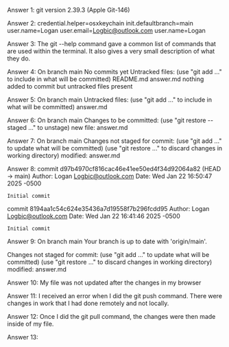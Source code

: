 Answer 1:
git version 2.39.3 (Apple Git-146)

Answer 2:
credential.helper=osxkeychain
init.defaultbranch=main
user.name=Logan
user.email=Logbic@outlook.com
user.name=Logan


Answer 3:
The git --help command gave a common list of commands that are used within the terminal. It also gives a very small description of what they do.

Answer 4:
On branch main
No commits yet
Untracked files:
  (use "git add <file>..." to include in what will be committed)
	README.md
	answer.md
nothing added to commit but untracked files present 

Answer 5:
On branch main
Untracked files:
  (use "git add <file>..." to include in what will be committed)
	answer.md

Answer 6:
On branch main
Changes to be committed:
  (use "git restore --staged <file>..." to unstage)
	new file:   answer.md

Answer 7:
On branch main
Changes not staged for commit:
  (use "git add <file>..." to update what will be committed)
  (use "git restore <file>..." to discard changes in working directory)
	modified:   answer.md

Answer 8:
commit d97b4970cf816cac46e41ee50ed4f34d92064a82 (HEAD -> main)
Author: Logan <Logbic@outlook.com>
Date:   Wed Jan 22 16:50:47 2025 -0500

    Initial commit

commit 8194aa1c54c624e35436a7d19558f7b296fcdd95
Author: Logan <Logbic@outlook.com>
Date:   Wed Jan 22 16:41:46 2025 -0500

    Initial commit

Answer 9:
On branch main
Your branch is up to date with 'origin/main'.

Changes not staged for commit:
  (use "git add <file>..." to update what will be committed)
  (use "git restore <file>..." to discard changes in working directory)
	modified:   answer.md

Answer 10:
My file was not updated after the changes in my browser

Answer 11:
I received an error when I did the git push command. There were changes in work that I had done remotely and not locally.

Answer 12:
Once I did the git pull command, the changes were then made inside of my file.

Answer 13:

